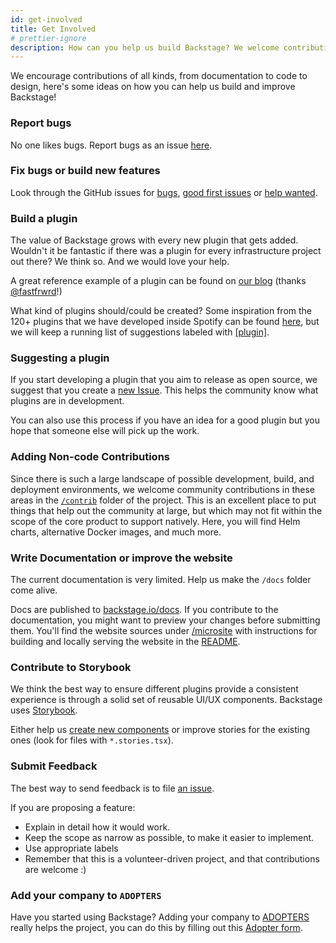 ```yaml
---
id: get-involved
title: Get Involved
# prettier-ignore
description: How can you help us build Backstage? We welcome contributions of all kinds, from documentation to code to design.
---
```


We encourage contributions of all kinds, from documentation to code to design, here's some ideas on how you can help us build and improve Backstage!

### Report bugs

No one likes bugs. Report bugs as an issue [here](https://github.com/backstage/backstage/issues/new?template=bug_template.md).

### Fix bugs or build new features

Look through the GitHub issues for [bugs](https://github.com/backstage/backstage/labels/bug), [good first issues](https://github.com/backstage/backstage/labels/good%20first%20issue) or [help wanted](https://github.com/backstage/backstage/labels/help%20wanted).

### Build a plugin

The value of Backstage grows with every new plugin that gets added. Wouldn't it be fantastic if there was a plugin for every infrastructure project out there? We think so. And we would love your help.

A great reference example of a plugin can be found on [our blog](https://backstage.io/blog/2020/04/06/lighthouse-plugin) (thanks [@fastfrwrd](https://github.com/fastfrwrd)!)

What kind of plugins should/could be created? Some inspiration from the 120+ plugins that we have developed inside Spotify can be found [here](https://backstage.io/demos), but we will keep a running list of suggestions labeled with [[plugin]](https://github.com/backstage/backstage/labels/plugin).

### Suggesting a plugin

If you start developing a plugin that you aim to release as open source, we suggest that you create a [new Issue](https://github.com/backstage/backstage/issues/new?labels=plugin&template=plugin_template.md&title=%5BPlugin%5D+THE+PLUGIN+NAME). This helps the community know what plugins are in development.

You can also use this process if you have an idea for a good plugin but you hope that someone else will pick up the work.

### Adding Non-code Contributions

Since there is such a large landscape of possible development, build, and deployment environments, we welcome community contributions in these areas in the [`/contrib`](https://github.com/backstage/backstage/tree/master/contrib) folder of the project. This is an excellent place to put things that help out the community at large, but which may not fit within the scope of the core product to support natively. Here, you will find Helm charts, alternative Docker images, and much more.

### Write Documentation or improve the website

The current documentation is very limited. Help us make the `/docs` folder come alive.

Docs are published to [backstage.io/docs](https://backstage.io/docs). If you
contribute to the documentation, you might want to preview your changes before
submitting them. You'll find the website sources under [/microsite](https://github.com/backstage/backstage/tree/master/microsite)
with instructions for building and locally serving the website in the
[README](/microsite#readme).

### Contribute to Storybook

We think the best way to ensure different plugins provide a consistent experience is through a solid set of reusable UI/UX components. Backstage uses [Storybook](http://backstage.io/storybook).

Either help us [create new components](https://github.com/backstage/backstage/labels/help%20wanted) or improve stories for the existing ones (look for files with `*.stories.tsx`).

### Submit Feedback

The best way to send feedback is to file [an issue](https://github.com/backstage/backstage/issues).

If you are proposing a feature:

- Explain in detail how it would work.
- Keep the scope as narrow as possible, to make it easier to implement.
- Use appropriate labels
- Remember that this is a volunteer-driven project, and that contributions
  are welcome :)

### Add your company to `ADOPTERS`

Have you started using Backstage? Adding your company to [ADOPTERS](https://github.com/backstage/backstage/blob/master/ADOPTERS.md) really helps the project, you can do this by filling out this [Adopter form](https://form.typeform.com/to/zcOaKikB).
